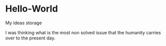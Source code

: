 # Hello-World
My ideas storage

I was thinking what is the most non solved issue that the humanity carries over to the present day.
